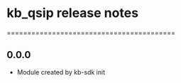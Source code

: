 # kb_qsip release notes
=========================================

0.0.0
-----
* Module created by kb-sdk init
